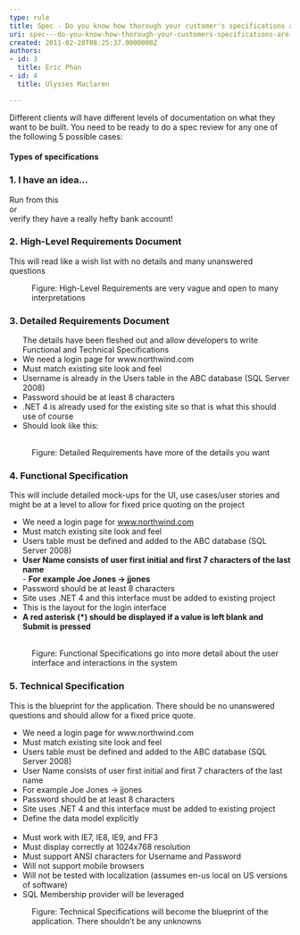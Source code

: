 ```yaml
---
type: rule
title: Spec - Do you know how thorough your customer's specifications are? (There are 5 levels)
uri: spec---do-you-know-how-thorough-your-customers-specifications-are-there-are--levels
created: 2011-02-28T08:25:37.0000000Z
authors:
- id: 3
  title: Eric Phan
- id: 4
  title: Ulysses Maclaren

---
```




<span class='intro'> Different clients will have different levels of documentation on what they want to be built. You need to be ready to do a spec review&#160;for any one of the following 5 possible cases&#58;<br> </span>

<h4>Types of specifications​<br></h4><h3 class="ssw15-rteElement-H3">1. I have an idea...<br></h3><p>Run from this<br>or<br>verify they have a really hefty bank account!</p><h3 class="ssw15-rteElement-H3">2.&#160;High-Level Requirements Document</h3><p class="ssw15-rteElement-GreyBox">This will read like a wish list with no details and many unanswered questions</p><dd class="ssw15-rteElement-FigureNormal">Figure&#58; High-Level Requirements are very vague and open to many interpretations</dd><h3 class="ssw15-rteElement-H3">3. Detailed Requirements Document</h3><ul class="ms-rteCustom-GreyBox">The details have been fleshed out and allow developers to write Functional and Technical Specifications<br> 
   <li>We need a login page for www.northwind.com</li><li>Must match existing site look and feel</li><li>Username is already in the Users table in the ABC database (SQL Server 2008)</li><li>Password should be at least 8 characters</li><li>.NET 4 is already used for the existing site so that is what this should use of course</li><li>Should look like this&#58;<br><img src="/PublishingImages/LoginInterface.jpg" alt="" />  </li></ul><dd class="ssw15-rteElement-FigureNormal">
Figure&#58; Detailed Requirements have more of the details you want​  
</dd><h3 class="ssw15-rteElement-H3">4. Functional Specification</h3>This will include detailed mock-ups for the UI, use cases/user stories and might be at a level to allow for fixed price quoting on the project<ul class="ms-rteCustom-GreyBox"><li>We need a login page for <a href="http&#58;//www.northwind.com/" shape="rect">www.northwind.com</a> </li><li>Must match existing site look and feel</li><li>Users table must be defined and added to the ABC database (SQL Server 2008)</li><li> 
      <b>User Name consists of user first initial and first 7 characters of the last name</b><br>- <b>For example Joe Jones -&gt; jjones</b> </li><li>Password should be at least 8 characters</li><li>Site uses .NET 4 and this interface must be added to existing project</li><li>This is the layout for the login interface</li><li> 
      <b>A red asterisk (*) should be displayed if a value is left blank and Submit is pressed</b><br><img src="/PublishingImages/LoginInterface.jpg" alt="" /> </li></ul><dd class="ssw15-rteElement-FigureNormal">
Figure&#58; Functional Specifications go into more detail about the user interface and interactions in the system 
</dd><h3>5. Technical&#160;Specification<br></h3><p>This is the blueprint for the application. There should be no unanswered questions and should allow for a fixed price quote.</p><ul class="ms-rteCustom-GreyBox"><li>We need a login page for www.northwind.com</li><li>Must match existing site look and feel</li><li>Users table must be defined and added to the ABC database (SQL Server 2008)</li><li>User Name consists of user first initial and first 7 characters of the last name</li><li>For example Joe Jones -&gt; jjones</li><li>Password should be at least 8 characters</li><li>Site uses .NET 4 and this interface must be added to existing project</li><li>Define the data model explicitly<br><img src="/PublishingImages/Table.jpg" alt="" /> </li><li>Must work with IE7, IE8, IE9, and FF3</li><li>Must display correctly at 1024x768 resolution</li><li>Must support ANSI characters for Username and Password</li><li>Will not support mobile browsers</li><li>Will not be tested with localization (assumes en-us local on US versions of software)</li><li>SQL Membership provider will be leveraged​<br></li></ul><dd class="ssw15-rteElement-FigureNormal">
   Figure&#58; Technical Specifications will become the blueprint of the application. There shouldn’t be any unknowns​</dd>


